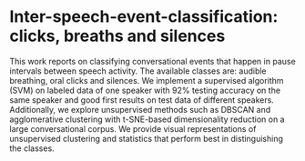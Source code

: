 # Inter-speech-event-classification: clicks, breaths and silences

This work reports on classifying conversational events that happen in pause intervals between speech activity. The available classes are: audible breathing, oral clicks and silences. We implement a supervised algorithm (SVM) on labeled data of one speaker with 92\% testing accuracy on the same speaker and good first results on test data of different speakers. Additionally, we explore unsupervised methods such as DBSCAN and agglomerative clustering with t-SNE-based dimensionality reduction on a large conversational corpus. We provide visual representations of unsupervised clustering and statistics that perform best in distinguishing the classes.
